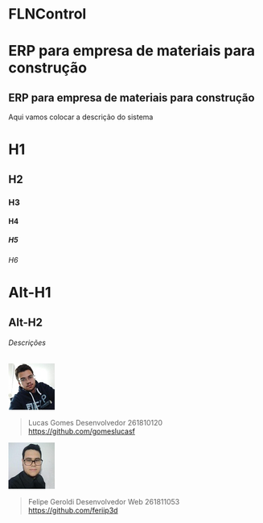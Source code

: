 # FLNControl

ERP para empresa de materiais para construção
=======
## ERP para empresa de materiais para construção
Aqui vamos colocar a descrição do sistema

# H1
## H2
### H3
#### H4
##### H5
###### H6

Alt-H1
======

Alt-H2
------

###### Descrições

![LucasGomes](./img/lucas-gomes.jpg)
> Lucas Gomes
> Desenvolvedor
> 261810120
> https://github.com/gomeslucasf

![FelipeGeroldi](./img/feriip3d.jpg)
> Felipe Geroldi
> Desenvolvedor Web
> 261811053
> https://github.com/feriip3d

